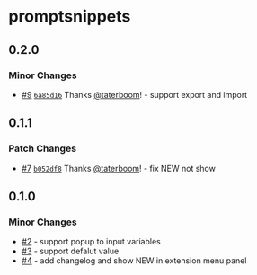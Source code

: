 # promptsnippets

## 0.2.0

### Minor Changes

- [#9](https://github.com/taterboom/PromptSnippets/pull/9) [`6a85d16`](https://github.com/taterboom/PromptSnippets/commit/6a85d160ac1d17cb48625f52bcf5d8c8cce609ef) Thanks [@taterboom](https://github.com/taterboom)! - support export and import

## 0.1.1

### Patch Changes

- [#7](https://github.com/taterboom/PromptSnippets/pull/7) [`b052df8`](https://github.com/taterboom/PromptSnippets/commit/b052df898374a4199d1a4eb52d6f8b02f5bd96ab) Thanks [@taterboom](https://github.com/taterboom)! - fix NEW not show

## 0.1.0

### Minor Changes

- [#2](https://github.com/taterboom/PromptSnippets/pull/2) - support popup to input variables
- [#3](https://github.com/taterboom/PromptSnippets/pull/3) - support defalut value
- [#4](https://github.com/taterboom/PromptSnippets/pull/4) - add changelog and show NEW in extension menu panel
